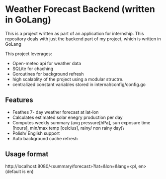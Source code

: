 # Weather Forecast Backend (written in GoLang)
This is a project written as part of an application for internship. 
This repository deals with just the backend part of my project, which is written in GoLang

This project leverages:
- Open-meteo api for weather data
- SQLite for chaching
- Goroutines for background refresh
- high scalablity of the project using a modular structre.
- centralized constant variables stored in internal/config/config.go

## Features
- Feathes 7- day weather forecast at lat-lon
- Calculates estimated solar enegry production per day
- Computes weekly summary (avg pressure[hPa], sun exposure time [hours], min/max temp [celcius], rainy/ non rainy day)\
- Polish/ English support
- Auto background cache refresh

## Usage format

http://localhost:8080/<summary/forecast>?lat=<valid latitude>&lon=<valid longitude>&lang=<pl, en> (default is en)

